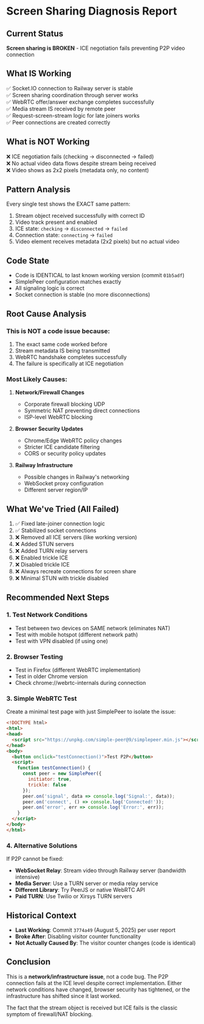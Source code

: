 # Screen Sharing Diagnosis Report

## Current Status
**Screen sharing is BROKEN** - ICE negotiation fails preventing P2P video connection

## What IS Working
✅ Socket.IO connection to Railway server is stable  
✅ Screen sharing coordination through server works  
✅ WebRTC offer/answer exchange completes successfully  
✅ Media stream IS received by remote peer  
✅ Request-screen-stream logic for late joiners works  
✅ Peer connections are created correctly  

## What is NOT Working
❌ ICE negotiation fails (checking → disconnected → failed)  
❌ No actual video data flows despite stream being received  
❌ Video shows as 2x2 pixels (metadata only, no content)  

## Pattern Analysis
Every single test shows the EXACT same pattern:
1. Stream object received successfully with correct ID
2. Video track present and enabled
3. ICE state: `checking` → `disconnected` → `failed`
4. Connection state: `connecting` → `failed`
5. Video element receives metadata (2x2 pixels) but no actual video

## Code State
- Code is IDENTICAL to last known working version (commit `01b5adf`)
- SimplePeer configuration matches exactly
- All signaling logic is correct
- Socket connection is stable (no more disconnections)

## Root Cause Analysis

### This is NOT a code issue because:
1. The exact same code worked before
2. Stream metadata IS being transmitted
3. WebRTC handshake completes successfully
4. The failure is specifically at ICE negotiation

### Most Likely Causes:
1. **Network/Firewall Changes**
   - Corporate firewall blocking UDP
   - Symmetric NAT preventing direct connections
   - ISP-level WebRTC blocking

2. **Browser Security Updates**
   - Chrome/Edge WebRTC policy changes
   - Stricter ICE candidate filtering
   - CORS or security policy updates

3. **Railway Infrastructure**
   - Possible changes in Railway's networking
   - WebSocket proxy configuration
   - Different server region/IP

## What We've Tried (All Failed)
1. ✅ Fixed late-joiner connection logic
2. ✅ Stabilized socket connections
3. ❌ Removed all ICE servers (like working version)
4. ❌ Added STUN servers
5. ❌ Added TURN relay servers
6. ❌ Enabled trickle ICE
7. ❌ Disabled trickle ICE
8. ❌ Always recreate connections for screen share
9. ❌ Minimal STUN with trickle disabled

## Recommended Next Steps

### 1. Test Network Conditions
- Test between two devices on SAME network (eliminates NAT)
- Test with mobile hotspot (different network path)
- Test with VPN disabled (if using one)

### 2. Browser Testing
- Test in Firefox (different WebRTC implementation)
- Test in older Chrome version
- Check chrome://webrtc-internals during connection

### 3. Simple WebRTC Test
Create a minimal test page with just SimplePeer to isolate the issue:
```html
<!DOCTYPE html>
<html>
<head>
  <script src="https://unpkg.com/simple-peer@9/simplepeer.min.js"></script>
</head>
<body>
  <button onclick="testConnection()">Test P2P</button>
  <script>
    function testConnection() {
      const peer = new SimplePeer({
        initiator: true,
        trickle: false
      });
      peer.on('signal', data => console.log('Signal:', data));
      peer.on('connect', () => console.log('Connected!'));
      peer.on('error', err => console.log('Error:', err));
    }
  </script>
</body>
</html>
```

### 4. Alternative Solutions
If P2P cannot be fixed:
- **WebSocket Relay**: Stream video through Railway server (bandwidth intensive)
- **Media Server**: Use a TURN server or media relay service
- **Different Library**: Try PeerJS or native WebRTC API
- **Paid TURN**: Use Twilio or Xirsys TURN servers

## Historical Context
- **Last Working**: Commit `3774a49` (August 5, 2025) per user report
- **Broke After**: Disabling visitor counter functionality
- **Not Actually Caused By**: The visitor counter changes (code is identical)

## Conclusion
This is a **network/infrastructure issue**, not a code bug. The P2P connection fails at the ICE level despite correct implementation. Either network conditions have changed, browser security has tightened, or the infrastructure has shifted since it last worked.

The fact that the stream object is received but ICE fails is the classic symptom of firewall/NAT blocking.
